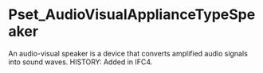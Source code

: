 # Pset_AudioVisualApplianceTypeSpeaker

An audio-visual speaker is a device that converts amplified audio signals into sound waves.  HISTORY: Added in <!-- end of definition -->IFC4.

